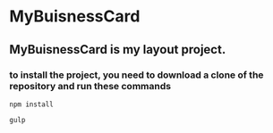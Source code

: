 # MyBuisnessCard

## MyBuisnessCard is my layout project.

### to install the project, you need to download a clone of the repository and run these commands 
```nodejs
npm install
``` 
```
gulp
```
